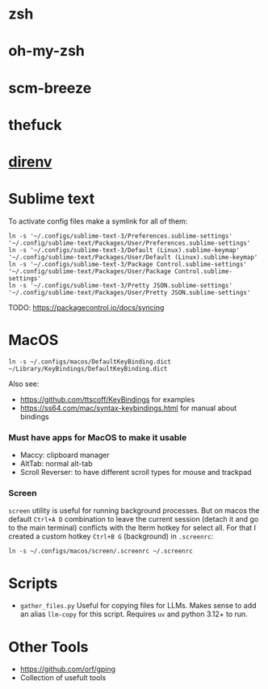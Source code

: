 zsh
===

oh-my-zsh
=========

scm-breeze
==========

thefuck
=======

[direnv](https://direnv.net)
============================

Sublime text
============

To activate config files make a symlink for all of them:
```
ln -s '~/.configs/sublime-text-3/Preferences.sublime-settings' '~/.config/sublime-text/Packages/User/Preferences.sublime-settings'
ln -s '~/.configs/sublime-text-3/Default (Linux).sublime-keymap' '~/.config/sublime-text/Packages/User/Default (Linux).sublime-keymap'
ln -s '~/.configs/sublime-text-3/Package Control.sublime-settings' '~/.config/sublime-text/Packages/User/Package Control.sublime-settings'
ln -s '~/.configs/sublime-text-3/Pretty JSON.sublime-settings' '~/.config/sublime-text/Packages/User/Pretty JSON.sublime-settings'
```

TODO: https://packagecontrol.io/docs/syncing

MacOS
=====

```
ln -s ~/.configs/macos/DefaultKeyBinding.dict ~/Library/KeyBindings/DefaultKeyBinding.dict
```

Also see:
* https://github.com/ttscoff/KeyBindings for examples
* https://ss64.com/mac/syntax-keybindings.html for manual about bindings

### Must have apps for MacOS to make it usable

* Maccy: clipboard manager
* AltTab: normal alt-tab
* Scroll Reverser: to have different scroll types for mouse and trackpad


### Screen

`screen` utility is useful for running background processes. But on macos the default `Ctrl+A D` combination to leave the current session (detach it and go to the main terminal) conflicts with the Iterm hotkey for select all. For that I created a custom hotkey `Ctrl+B G` (background) in `.screenrc`:

```
ln -s ~/.configs/macos/screen/.screenrc ~/.screenrc
```


Scripts
=======

* `gather_files.py`
  Useful for copying files for LLMs. Makes sense to add an alias `llm-copy` for this script. Requires `uv` and python 3.12+ to run.

Other Tools
===========

* https://github.com/orf/gping
* Collection of usefult tools